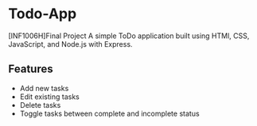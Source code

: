 # Todo-App
[INF1006H]Final Project
A simple ToDo application built using HTMl, CSS, JavaScript, and Node.js with Express.

## Features
- Add new tasks
- Edit existing tasks
- Delete tasks
- Toggle tasks between complete and incomplete status
